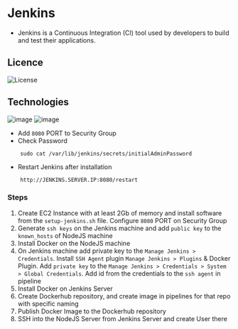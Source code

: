 # Jenkins

- Jenkins is a Continuous Integration (CI) tool used by developers to build and test their applications.

## Licence

![License](https://img.shields.io/badge/License-MIT-blue.svg)

## Technologies

![image](https://img.shields.io/badge/Jenkins-49728B?style=for-the-badge&logo=jenkins&logoColor=white)
![image](https://img.shields.io/badge/Docker-2CA5E0?style=for-the-badge&logo=docker&logoColor=white)

* Add `8080` PORT to Security Group
* Check Password
```
    sudo cat /var/lib/jenkins/secrets/initialAdminPassword
```
* Restart Jenkins after installation
```
    http://JENKINS.SERVER.IP:8080/restart
```

### Steps

1. Create EC2 Instance with at least 2Gb of memory and install software from the `setup-jenkins.sh` file. Configure `8080`
PORT on Security Group
2. Generate `ssh keys` on the Jenkins machine and add `public key` to the `known_hosts` of NodeJS machine
3. Install Docker on the NodeJS machine
4. On Jenkins machine add private key to the `Manage Jenkins > Credentials`. Install `SSH Agent` plugin `Manage Jenkins > Plugins`
& Docker Plugin.
Add `private key` to the `Manage Jenkins > Credentials > System > Global Credentials`. Add id from the credentials to the `ssh agent`
in pipeline
5. Install Docker on Jenkins Server
6. Create Dockerhub repository, and create image in pipelines for that repo with specific naming
7. Publish Docker Image to the Dockerhub repository
8. SSH into the NodeJS Server from Jenkins Server and create User there